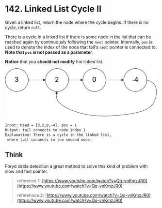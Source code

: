 # 142. Linked List Cycle II

Given a linked list, return the node where the cycle begins. If there is no cycle, return `null`.

There is a cycle in a linked list if there is some node in the list that can be reached again by continuously following the `next` pointer. Internally, `pos` is used to denote the index of the node that tail's `next` pointer is connected to. **Note that `pos` is not passed as a parameter**.

**Notice** that you **should not modify** the linked list.

![](.gitbook/assets/image%20%286%29.png)

```text
Input: head = [3,2,0,-4], pos = 1
Output: tail connects to node index 1
Explanation: There is a cycle in the linked list,
 where tail connects to the second node.
```

## Think

Foryd circle detection a great method to solve this kind of problem with slow and fast pointer.



> reference 1: [https://www.youtube.com/watch?v=Qq-vnKmzJR0](https://www.youtube.com/watch?v=Qq-vnKmzJR0)
>
> referehnce 2: [https://www.youtube.com/watch?v=Qq-vnKmzJR0](https://www.youtube.com/watch?v=Qq-vnKmzJR0)

